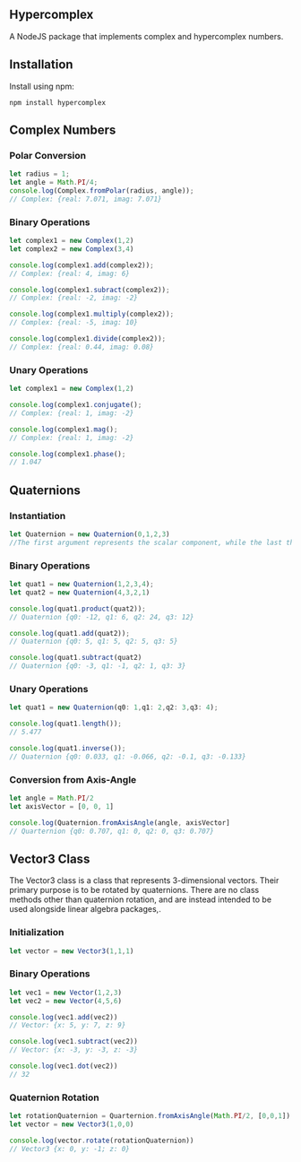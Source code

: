 ## Hypercomplex
A NodeJS package that implements complex and hypercomplex numbers.
## Installation
Install using npm:
```
npm install hypercomplex
```
## Complex Numbers
### Polar Conversion
```js
let radius = 1;
let angle = Math.PI/4;
console.log(Complex.fromPolar(radius, angle));
// Complex: {real: 7.071, imag: 7.071}
```
### Binary Operations
```js
let complex1 = new Complex(1,2)
let complex2 = new Complex(3,4)

console.log(complex1.add(complex2));
// Complex: {real: 4, imag: 6}

console.log(complex1.subract(complex2));
// Complex: {real: -2, imag: -2}

console.log(complex1.multiply(complex2));
// Complex: {real: -5, imag: 10}

console.log(complex1.divide(complex2));
// Complex: {real: 0.44, imag: 0.08}
```
### Unary Operations
```js
let complex1 = new Complex(1,2)

console.log(complex1.conjugate();
// Complex: {real: 1, imag: -2}

console.log(complex1.mag();
// Complex: {real: 1, imag: -2}

console.log(complex1.phase();
// 1.047
```

## Quaternions
### Instantiation
```js
let Quaternion = new Quaternion(0,1,2,3)
//The first argument represents the scalar component, while the last three represent the vector components <q1,q2,q3>
```
### Binary Operations
```js
let quat1 = new Quaternion(1,2,3,4);
let quat2 = new Quaternion(4,3,2,1)

console.log(quat1.product(quat2));
// Quaternion {q0: -12, q1: 6, q2: 24, q3: 12}

console.log(quat1.add(quat2));
// Quaternion {q0: 5, q1: 5, q2: 5, q3: 5}

console.log(quat1.subtract(quat2)
// Quaternion {q0: -3, q1: -1, q2: 1, q3: 3}

```
### Unary Operations
```js
let quat1 = new Quaternion(q0: 1,q1: 2,q2: 3,q3: 4);

console.log(quat1.length());
// 5.477

console.log(quat1.inverse());
// Quaternion {q0: 0.033, q1: -0.066, q2: -0.1, q3: -0.133}
```
### Conversion from Axis-Angle
```js
let angle = Math.PI/2
let axisVector = [0, 0, 1]

console.log(Quaternion.fromAxisAngle(angle, axisVector]
// Quarternion {q0: 0.707, q1: 0, q2: 0, q3: 0.707}
```
## Vector3 Class
The Vector3 class is a class that represents 3-dimensional vectors. Their primary purpose is to be rotated by quaternions. There are no class methods other than quaternion rotation, and are instead intended to be used alongside linear algebra packages,.
### Initialization
```js
let vector = new Vector3(1,1,1)
```
### Binary Operations
```js
let vec1 = new Vector(1,2,3)
let vec2 = new Vector(4,5,6)

console.log(vec1.add(vec2))
// Vector: {x: 5, y: 7, z: 9}

console.log(vec1.subtract(vec2))
// Vector: {x: -3, y: -3, z: -3}

console.log(vec1.dot(vec2))
// 32
```
### Quaternion Rotation
```js
let rotationQuaternion = Quarternion.fromAxisAngle(Math.PI/2, [0,0,1])
let vector = new Vector3(1,0,0)

console.log(vector.rotate(rotationQuaternion))
// Vector3 {x: 0, y: -1; z: 0}
```

